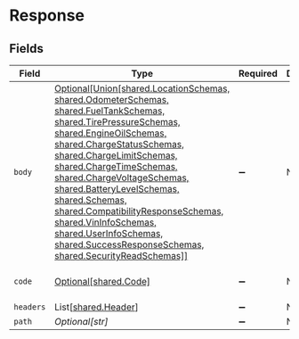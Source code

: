 # Response


## Fields

| Field                                                                                                                                                                                                                                                                                                                                                                                                                                                                                | Type                                                                                                                                                                                                                                                                                                                                                                                                                                                                                 | Required                                                                                                                                                                                                                                                                                                                                                                                                                                                                             | Description                                                                                                                                                                                                                                                                                                                                                                                                                                                                          | Example                                                                                                                                                                                                                                                                                                                                                                                                                                                                              |
| ------------------------------------------------------------------------------------------------------------------------------------------------------------------------------------------------------------------------------------------------------------------------------------------------------------------------------------------------------------------------------------------------------------------------------------------------------------------------------------ | ------------------------------------------------------------------------------------------------------------------------------------------------------------------------------------------------------------------------------------------------------------------------------------------------------------------------------------------------------------------------------------------------------------------------------------------------------------------------------------ | ------------------------------------------------------------------------------------------------------------------------------------------------------------------------------------------------------------------------------------------------------------------------------------------------------------------------------------------------------------------------------------------------------------------------------------------------------------------------------------ | ------------------------------------------------------------------------------------------------------------------------------------------------------------------------------------------------------------------------------------------------------------------------------------------------------------------------------------------------------------------------------------------------------------------------------------------------------------------------------------ | ------------------------------------------------------------------------------------------------------------------------------------------------------------------------------------------------------------------------------------------------------------------------------------------------------------------------------------------------------------------------------------------------------------------------------------------------------------------------------------ |
| `body`                                                                                                                                                                                                                                                                                                                                                                                                                                                                               | [Optional[Union[shared.LocationSchemas, shared.OdometerSchemas, shared.FuelTankSchemas, shared.TirePressureSchemas, shared.EngineOilSchemas, shared.ChargeStatusSchemas, shared.ChargeLimitSchemas, shared.ChargeTimeSchemas, shared.ChargeVoltageSchemas, shared.BatteryLevelSchemas, shared.Schemas, shared.CompatibilityResponseSchemas, shared.VinInfoSchemas, shared.UserInfoSchemas, shared.SuccessResponseSchemas, shared.SecurityReadSchemas]]](../../models/shared/body.md) | :heavy_minus_sign:                                                                                                                                                                                                                                                                                                                                                                                                                                                                   | N/A                                                                                                                                                                                                                                                                                                                                                                                                                                                                                  |                                                                                                                                                                                                                                                                                                                                                                                                                                                                                      |
| `code`                                                                                                                                                                                                                                                                                                                                                                                                                                                                               | [Optional[shared.Code]](../../models/shared/code.md)                                                                                                                                                                                                                                                                                                                                                                                                                                 | :heavy_minus_sign:                                                                                                                                                                                                                                                                                                                                                                                                                                                                   | N/A                                                                                                                                                                                                                                                                                                                                                                                                                                                                                  | The HTTP resonse code.                                                                                                                                                                                                                                                                                                                                                                                                                                                               |
| `headers`                                                                                                                                                                                                                                                                                                                                                                                                                                                                            | List[[shared.Header](../../models/shared/header.md)]                                                                                                                                                                                                                                                                                                                                                                                                                                 | :heavy_minus_sign:                                                                                                                                                                                                                                                                                                                                                                                                                                                                   | N/A                                                                                                                                                                                                                                                                                                                                                                                                                                                                                  |                                                                                                                                                                                                                                                                                                                                                                                                                                                                                      |
| `path`                                                                                                                                                                                                                                                                                                                                                                                                                                                                               | *Optional[str]*                                                                                                                                                                                                                                                                                                                                                                                                                                                                      | :heavy_minus_sign:                                                                                                                                                                                                                                                                                                                                                                                                                                                                   | N/A                                                                                                                                                                                                                                                                                                                                                                                                                                                                                  | /odometer                                                                                                                                                                                                                                                                                                                                                                                                                                                                            |